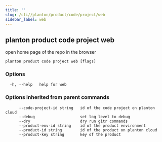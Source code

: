```yaml
---
title: ''
slug: /cli//planton/product/code/project/web
sidebar_label: web
---
```

## planton product code project web

open home page of the repo in the browser

```
planton product code project web [flags]
```

### Options

```
  -h, --help   help for web
```

### Options inherited from parent commands

```
      --code-project-id string   id of the code project on planton cloud
      --debug                    set log level to debug
      --dry                      dry run gitr commands
      --product-env-id string    id of the product environment
      --product-id string        id of the product on planton cloud
      --product-key string       key of the product
```

